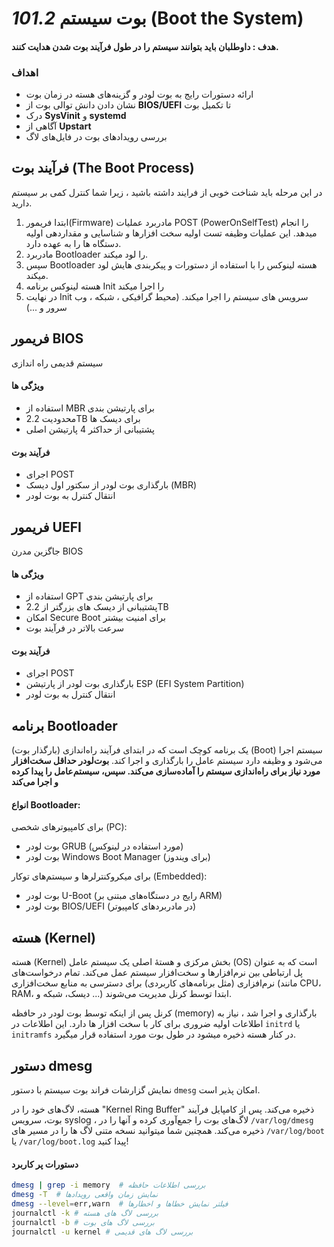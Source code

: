 # _101.2_ بوت سیستم (Boot the System)

#### هدف : داوطلبان باید بتوانند سیستم را در طول فرآیند بوت شدن هدایت کنند.

### اهداف

- ارائه دستورات رایج به بوت لودر و گزینه‌های هسته در زمان بوت
- نشان دادن دانش توالی بوت از **BIOS/UEFI** تا تکمیل بوت
- درک **SysVinit** و **systemd**
- آگاهی از **Upstart**
- بررسی رویدادهای بوت در فایل‌های لاگ

## فرآیند بوت (The Boot Process)

در این مرحله باید شناخت خوبی از فرایند داشته باشید ، زیرا شما کنترل کمی بر سیستم دارید.

1. ابتدا فریمور(Firmware) مادربرد عملیات POST (PowerOnSelfTest) را انجام میدهد. این عملیات وظیفه تست اولیه سخت افزارها و شناسایی و مقداردهی اولیه دستگاه ها را به عهده دارد.
2. مادربرد Bootloader را لود میکند.
3. سپس Bootloader هسته لینوکس را با استفاده از دستورات و پیکربندی هایش لود میکند.
4. هسته لینوکس برنامه Init را اجرا میکند
5. در نهایت Init سرویس های سیستم را اجرا میکند. (محیط گرافیکی ، شبکه ، وب سرور و ...)

## فریمور BIOS

سیستم قدیمی راه اندازی

#### ویژگی ها
- استفاده از MBR برای پارتیشن بندی
- محدودیت 2.2TB برای دیسک ها
- پشتیبانی از حداکثر 4 پارتیشن اصلی

#### فرآیند بوت
- اجرای POST
- بارگذاری بوت لودر از سکتور اول دیسک (MBR)
- انتقال کنترل به بوت لودر

## فریمور UEFI

جاگزین مدرن BIOS

#### ویژگی ها
- استفاده از GPT برای پارتیشن بندی
- پشتیبانی از دیسک های بزرگتر از 2.2TB
- امکان Secure Boot برای امنیت بیشتر
- سرعت بالاتر در فرآیند بوت

#### فرآیند بوت
- اجرای POST
- بارگذاری بوت لودر از پارتیشن ESP (EFI System Partition)
- انتقال کنترل به بوت لودر

## برنامه Bootloader
(بارگذار بوت) یک برنامه کوچک است که در ابتدای فرآیند راه‌اندازی (Boot) سیستم اجرا می‌شود و وظیفه دارد سیستم عامل را بارگذاری و اجرا کند.
**بوت‌لودر حداقل سخت‌افزار مورد نیاز برای راه‌اندازی سیستم را آماده‌سازی می‌کند. سپس، سیستم‌عامل را پیدا کرده و اجرا می‌کند**

#### انواع Bootloader:

برای کامپیوترهای شخصی (PC):

- بوت لودر GRUB (مورد استفاده در لینوکس)
- بوت لودر Windows Boot Manager (برای ویندوز)

برای میکروکنترلرها و سیستم‌های توکار (Embedded):

- بوت لودر U-Boot (رایج در دستگاه‌های مبتنی بر ARM)
- بوت لودر BIOS/UEFI (در مادربردهای کامپیوتر)

## هسته (Kernel)

هسته (Kernel) بخش مرکزی و هستهٔ اصلی یک سیستم عامل (OS) است که به عنوان پل ارتباطی بین نرم‌افزارها و سخت‌افزار سیستم عمل می‌کند. تمام درخواست‌های نرم‌افزاری (مثل برنامه‌های کاربردی) برای دسترسی به منابع سخت‌افزاری (مانند CPU، RAM، دیسک، شبکه و ...) ابتدا توسط کرنل مدیریت می‌شوند.

کرنل پس از اینکه توسط بوت لودر در حافظه (memory) بارگذاری و اجرا شد ، نیاز به اطلاعات اولیه ضروری برای کار با سخت افزار ها دارد. این اطلاعات در `initrd` یا `initramfs` در کنار هسته ذخیره میشود در طول بوت مورد استفاده قرار میگیرد.

## دستور dmesg
نمایش گزارشات فراند بوت سیستم با دستور `dmesg` امکان پذیر است.

هسته، لاگ‌های خود را در "Kernel Ring Buffer" ذخیره می‌کند. پس از کامپایل فرآیند بوت، سرویس syslog ، لاگ‌های بوت را جمع‌آوری کرده و آنها را در `/var/log/dmesg` ذخیره می‌کند. همچنین شما میتوانید نسخه متنی لاگ ها را در مسیر های `/var/log/boot` یا `/var/log/boot.log` پیدا کنید!

#### دستورات پر کاربرد
```bash
dmesg | grep -i memory  # بررسی اطلاعات حافظه
dmesg -T  # نمایش زمان واقعی رویدادها
dmesg --level=err,warn  # فیلتر نمایش خطاها و اخطارها
journalctl -k # بررسی لاگ های هسته
journalctl -b # بررسی لاگ های بوت
journalctl -u kernel # بررسی لاگ های قدیمی
```

